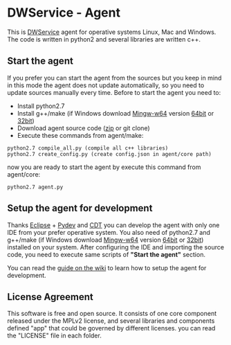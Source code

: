 # DWService - Agent
This is [DWService](https://www.dwservice.net) agent for operative systems Linux, Mac and Windows.
The code is written in python2 and several libraries are written c++. 

## Start the agent
If you prefer you can start the agent from the sources but you keep in mind in this mode the agent does not update automatically, so you need to update sources manually every time. Before to start the agent you need to:
- Install python2.7
- Install g++/make (if Windows download [Mingw-w64](https://mingw-w64.org) version [64bit](https://sourceforge.net/projects/mingw-w64/files/Toolchains%20targetting%20Win64/Personal%20Builds/mingw-builds/8.1.0/threads-win32/sjlj/) or [32bit](https://sourceforge.net/projects/mingw-w64/files/Toolchains%20targetting%20Win32/Personal%20Builds/mingw-builds/8.1.0/threads-win32/sjlj/))
- Download agent source code ([zip](https://github.com/dwservice/agent/archive/master.zip) or git clone)
- Execute these commands from agent/make:

```
python2.7 compile_all.py (compile all c++ libraries)
python2.7 create_config.py (create config.json in agent/core path)
```

now you are ready to start the agent by execute this command from agent/core:

```
python2.7 agent.py
```


## Setup the agent for development
Thanks [Eclipse](https://www.eclipse.org) + [Pydev](https://marketplace.eclipse.org/content/pydev-python-ide-eclipse) and [CDT](https://marketplace.eclipse.org/content/complete-eclipse-cc-ide) you can develop the agent with only one IDE from your prefer operative system. You also need of python2.7 and g++/make (if Windows download [Mingw-w64](https://mingw-w64.org) version [64bit](https://sourceforge.net/projects/mingw-w64/files/Toolchains%20targetting%20Win64/Personal%20Builds/mingw-builds/8.1.0/threads-win32/sjlj/) or [32bit](https://sourceforge.net/projects/mingw-w64/files/Toolchains%20targetting%20Win32/Personal%20Builds/mingw-builds/8.1.0/threads-win32/sjlj/)) installed on your system. After configuring the IDE and importing the source code, you need to execute same scripts of **"Start the agent"** section.

You can read the [guide on the wiki](https://github.com/dwservice/agent/wiki/Setup-the-agent-for-development) to learn how to setup the agent for development.

## License Agreement
This software is free and open source. 
It consists of one core component released under the MPLv2 license, and several libraries and components defined "app" that could be governed by different licenses. you can read the "LICENSE" file in each folder.